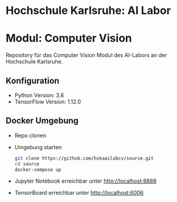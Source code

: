 # Hochschule Karlsruhe: AI Labor
# Modul: Computer Vision

Repository für das Computer Vision Modul des AI-Labors an der Hochschule Karlsruhe.

## Konfiguration
- Python Version: 3.6
- TensorFlow Version: 1.12.0

## Docker Umgebung
- Repo clonen
- Umgebung starten
    
    ```sh
    git clone https://github.com/hskaailabcv/source.git
    cd source
    docker-compose up
    ```
- Jupyter Notebook erreichbar unter [http://localhost:8888](http://localhost:8888)
- TensorBoard erreichbar unter [http://localhost:6006](http://localhost:6006)
